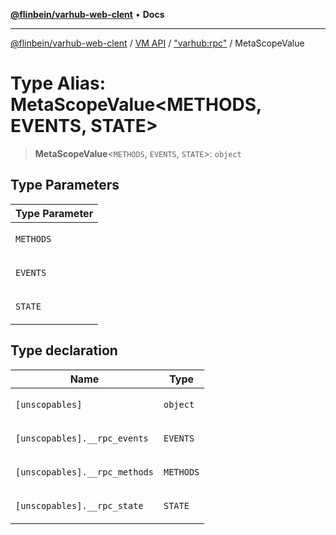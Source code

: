 [**@flinbein/varhub-web-clent**](../../../../README.md) • **Docs**

***

[@flinbein/varhub-web-clent](../../../../README.md) / [VM API](../../../README.md) / ["varhub:rpc"](../README.md) / MetaScopeValue

# Type Alias: MetaScopeValue\<METHODS, EVENTS, STATE\>

> **MetaScopeValue**\<`METHODS`, `EVENTS`, `STATE`\>: `object`

## Type Parameters

<table>
<thead>
<tr>
<th>Type Parameter</th>
</tr>
</thead>
<tbody>
<tr>
<td>

`METHODS`

</td>
</tr>
<tr>
<td>

`EVENTS`

</td>
</tr>
<tr>
<td>

`STATE`

</td>
</tr>
</tbody>
</table>

## Type declaration

<table>
<thead>
<tr>
<th>Name</th>
<th>Type</th>
</tr>
</thead>
<tbody>
<tr>
<td>

`[unscopables]`

</td>
<td>

`object`

</td>
</tr>
<tr>
<td>

`[unscopables].__rpc_events`

</td>
<td>

`EVENTS`

</td>
</tr>
<tr>
<td>

`[unscopables].__rpc_methods`

</td>
<td>

`METHODS`

</td>
</tr>
<tr>
<td>

`[unscopables].__rpc_state`

</td>
<td>

`STATE`

</td>
</tr>
</tbody>
</table>
